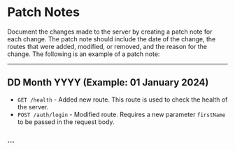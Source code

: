 # Patch Notes

Document the changes made to the server by creating a patch note for each change. The patch note should include the date of the change, the routes that were added, modified, or removed, and the reason for the change. The following is an example of a patch note:

<hr>

## DD Month YYYY (Example: 01 January 2024)

- `GET /health` - Added new route. This route is used to check the health of the server.
- `POST /auth/login` - Modified route. Requires a new parameter `firstName` to be passed in the request body.

### ...
